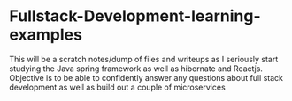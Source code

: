 # Fullstack-Development-learning-examples
This will be a scratch notes/dump of files and writeups as I seriously start studying the Java spring framework as well as hibernate and Reactjs.
Objective is to be able to confidently answer any questions about full stack development as well as build out a couple of microservices

